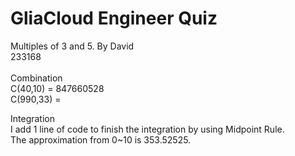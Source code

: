 # GliaCloud Engineer Quiz

Multiples of 3 and 5. By David <br>
  233168 <br>
  <br>
Combination <br>
  C(40,10) = 847660528 <br>
  C(990,33) = <br>
  
Integration <br>
  I add 1 line of code to finish the integration by using Midpoint Rule. <br>
  The approximation from 0~10 is 353.52525. <br>

